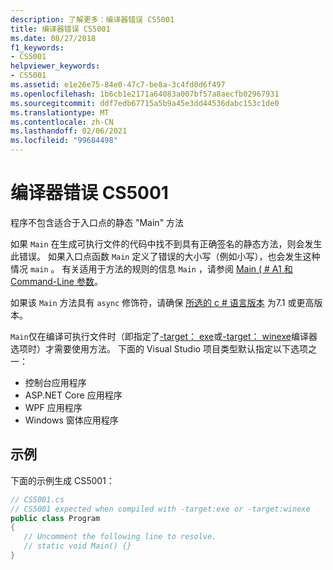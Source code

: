```yaml
---
description: 了解更多：编译器错误 CS5001
title: 编译器错误 CS5001
ms.date: 08/27/2018
f1_keywords:
- CS5001
helpviewer_keywords:
- CS5001
ms.assetid: e1e26e75-84e0-47c7-be8a-3c4fd0d6f497
ms.openlocfilehash: 1b6cb1e2171a64083a007bf57a8aecfb02967931
ms.sourcegitcommit: ddf7edb67715a5b9a45e3dd44536dabc153c1de0
ms.translationtype: MT
ms.contentlocale: zh-CN
ms.lasthandoff: 02/06/2021
ms.locfileid: "99684498"
---
```

# <a name="compiler-error-cs5001"></a>编译器错误 CS5001

程序不包含适合于入口点的静态 "Main" 方法

如果 `Main` 在生成可执行文件的代码中找不到具有正确签名的静态方法，则会发生此错误。 如果入口点函数 `Main` 定义了错误的大小写（例如小写），也会发生这种情况 `main` 。 有关适用于方法的规则的信息 `Main` ，请参阅 [Main ( # A1 和 Command-Line 参数](../programming-guide/main-and-command-args/index.md)。

如果该 `Main` 方法具有 `async` 修饰符，请确保 [所选的 c # 语言版本](../language-reference/configure-language-version.md) 为7.1 或更高版本。

`Main`仅在编译可执行文件时（即指定了[-target： exe](../language-reference/compiler-options/target-exe-compiler-option.md)或[-target： winexe](../language-reference/compiler-options/target-winexe-compiler-option.md)编译器选项时）才需要使用方法。 下面的 Visual Studio 项目类型默认指定以下选项之一：

- 控制台应用程序
- ASP.NET Core 应用程序
- WPF 应用程序
- Windows 窗体应用程序

## <a name="example"></a>示例

下面的示例生成 CS5001：
  
```csharp
// CS5001.cs
// CS5001 expected when compiled with -target:exe or -target:winexe
public class Program
{
   // Uncomment the following line to resolve.
   // static void Main() {}
}
```  

